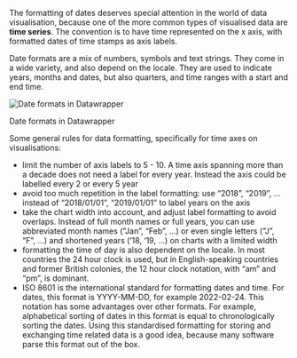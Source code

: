 The formatting of dates deserves special attention in the world of data visualisation, because one of the more common types of visualised data are **time series**. The convention is to have time represented on the x axis, with formatted dates of time stamps as axis labels.

Date formats are a mix of numbers, symbols and text strings. They come in a wide variety, and also depend on the locale. They are used to indicate years, months and dates, but also quarters, and time ranges with a start and end time.

<p class='center'>
<img src='Numbers%20and%20number%20formatting%2038f6da07bd394d2db4c79e3b8c2a53e3/date-formatting-datawrapper.png' alt='Date formats in Datawrapper' class='max-400' />
</p>

Date formats in Datawrapper

Some general rules for data formatting, specifically for time axes on visualisations:

- limit the number of axis labels to 5 - 10. A time axis spanning more than a decade does not need a label for every year. Instead the axis could be labelled every 2 or every 5 year
- avoid too much repetition in the label formatting: use “2018”, “2019”, ... instead of “2018/01/01”, “2019/01/01” to label years on the axis
- take the chart width into account, and adjust label formatting to avoid overlaps. Instead of full month names or full years, you can use abbreviated month names (”Jan”, “Feb”, ...) or even single letters (”J”, “F”, ...) and shortened years (’18, ‘19, ...) on charts with a limited width
- formatting the time of day is also dependent on the locale. In most countries the 24 hour clock is used, but in English-speaking countries and former British colonies, the 12 hour clock notation, with “am” and “pm”, is dominant.
- ISO 8601 is the international standard for formatting dates and time. For dates, this format is YYYY-MM-DD, for example 2022-02-24. This notation has some advantages over other formats. For example, alphabetical sorting of dates in this format is equal to chronologically sorting the dates. Using this standardised formatting for storing and exchanging time related data is a good idea, because many software parse this format out of the box.
